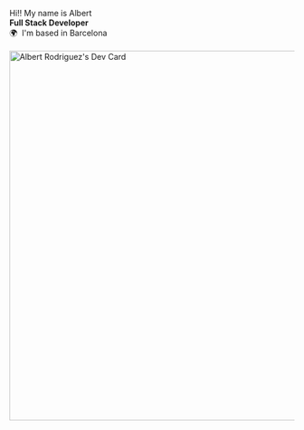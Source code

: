 Hi!! My name is Albert</br><strong>Full Stack Developer</strong></br>
🌍  I'm based in Barcelona</br></br>
<a href="https://app.daily.dev/albertjwr"><img src="https://api.daily.dev/devcards/v2/pW7I5XDblHQ2TKpnwo33y.png?type=wide&r=jjn" width="652" alt="Albert Rodriguez's Dev Card"/></a>
